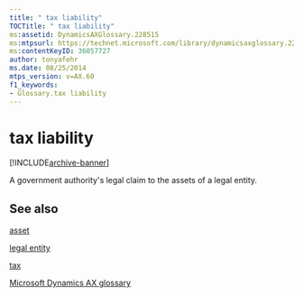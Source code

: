 ```yaml
---
title: " tax liability"
TOCTitle: " tax liability"
ms:assetid: DynamicsAXGlossary.228515
ms:mtpsurl: https://technet.microsoft.com/library/dynamicsaxglossary.228515(v=AX.60)
ms:contentKeyID: 36057727
author: tonyafehr
ms.date: 08/25/2014
mtps_version: v=AX.60
f1_keywords:
- Glossary.tax liability
---
```


# tax liability


[!INCLUDE[archive-banner](includes/archive-banner.md)]

A government authority's legal claim to the assets of a legal entity.

## See also

[asset](asset.md)

[legal entity](legal-entity.md)

[tax](tax.md)

[Microsoft Dynamics AX glossary](glossary/microsoft-dynamics-ax-glossary.md)

  



